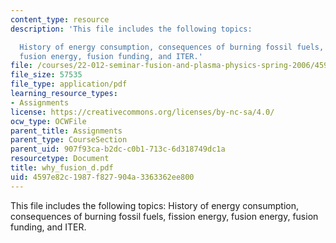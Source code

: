 ```yaml
---
content_type: resource
description: 'This file includes the following topics:

  History of energy consumption, consequences of burning fossil fuels, fission energy,
  fusion energy, fusion funding, and ITER.'
file: /courses/22-012-seminar-fusion-and-plasma-physics-spring-2006/4597e82c1987f827904a3363362ee800_why_fusion_d.pdf
file_size: 57535
file_type: application/pdf
learning_resource_types:
- Assignments
license: https://creativecommons.org/licenses/by-nc-sa/4.0/
ocw_type: OCWFile
parent_title: Assignments
parent_type: CourseSection
parent_uid: 907f93ca-b2dc-c0b1-713c-6d318749dc1a
resourcetype: Document
title: why_fusion_d.pdf
uid: 4597e82c-1987-f827-904a-3363362ee800
---
```

This file includes the following topics:
History of energy consumption, consequences of burning fossil fuels, fission energy, fusion energy, fusion funding, and ITER.